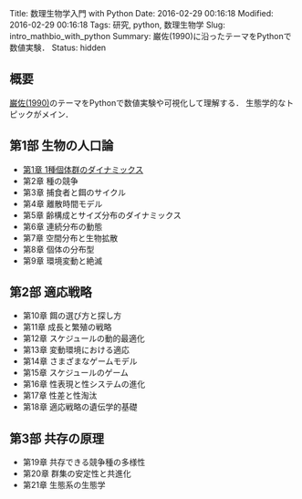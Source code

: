 Title: 数理生物学入門 with Python
Date: 2016-02-29 00:16:18
Modified: 2016-02-29 00:16:18
Tags: 研究, python, 数理生物学
Slug: intro_mathbio_with_python
Summary: 巌佐(1990)に沿ったテーマをPythonで数値実験．
Status: hidden

## 概要
[巌佐(1990)](http://www.amazon.co.jp/%E6%95%B0%E7%90%86%E7%94%9F%E7%89%A9%E5%AD%A6%E5%85%A5%E9%96%80%E2%80%95%E7%94%9F%E7%89%A9%E7%A4%BE%E4%BC%9A%E3%81%AE%E3%83%80%E3%82%A4%E3%83%8A%E3%83%9F%E3%83%83%E3%82%AF%E3%82%B9%E3%82%92%E6%8E%A2%E3%82%8B-%E5%B7%8C%E4%BD%90-%E5%BA%B8/dp/4320054857/ref=sr_1_1?s=books&ie=UTF8&qid=1457090247&sr=1-1&keywords=%E6%95%B0%E7%90%86%E7%94%9F%E7%89%A9%E5%AD%A6%E5%85%A5%E9%96%80)のテーマをPythonで数値実験や可視化して理解する．
生態学的なトピックがメイン．

## 第1部 生物の人口論

* [第1章 1種個体群のダイナミックス]()
* 第2章 種の競争
* 第3章 捕食者と餌のサイクル
* 第4章 離散時間モデル
* 第5章 齢構成とサイズ分布のダイナミックス
* 第6章 連続分布の動態
* 第7章 空間分布と生物拡散
* 第8章 個体の分布型
* 第9章 環境変動と絶滅

## 第2部 適応戦略

* 第10章 餌の選び方と探し方
* 第11章 成長と繁殖の戦略
* 第12章 スケジュールの動的最適化
* 第13章 変動環境における適応
* 第14章 さまざまなゲームモデル
* 第15章 スケジュールのゲーム
* 第16章 性表現と性システムの進化
* 第17章 性差と性淘汰
* 第18章 適応戦略の遺伝学的基礎

## 第3部 共存の原理

* 第19章 共存できる競争種の多様性
* 第20章 群集の安定性と共進化
* 第21章 生態系の生態学